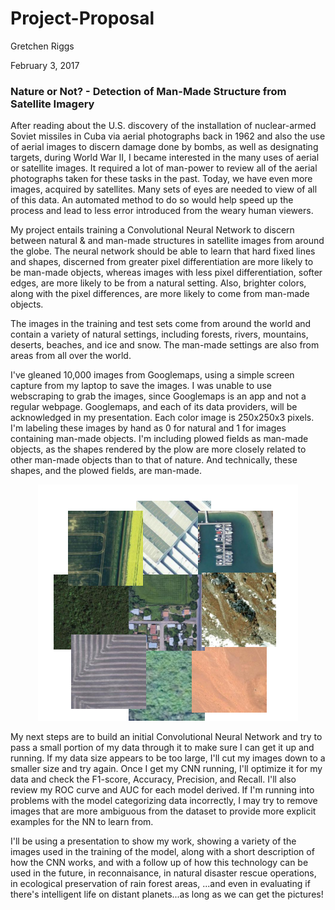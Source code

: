 # Project-Proposal
Gretchen Riggs

February 3, 2017

### Nature or Not? - Detection of Man-Made Structure from Satellite Imagery

After reading about the U.S. discovery of the installation of nuclear-armed Soviet missiles in Cuba via aerial photographs back in 1962 and also the use of aerial images to discern damage done by bombs, as well as designating targets, during World War II, I became interested in the many uses of aerial or satellite images.  It required a lot of man-power to review all of the aerial photographs taken for these tasks in the past.  Today, we have even more images, acquired by satellites.  Many sets of eyes are needed to view of all of this data.  An automated method to do so would help speed up the process and lead to less error introduced from the weary human viewers.

My project entails training a Convolutional Neural Network to discern between natural & and man-made structures in satellite images from around the globe.  The neural network should be able to learn that hard fixed lines and shapes, discerned from greater pixel differentiation are more likely to be man-made objects, whereas images with less pixel differentiation, softer edges, are more likely to be from a natural setting.  Also, brighter colors, along with the pixel differences, are more likely to come from man-made objects.

The images in the training and test sets come from around the world and contain a variety of natural settings, including forests, rivers, mountains, deserts, beaches, and ice and snow.  The man-made settings are also from areas from all over the world.

I've gleaned 10,000 images from Googlemaps, using a simple screen capture from my laptop to save the images.  I was unable to use webscraping to grab the images, since Googlemaps is an app and not a regular webpage.  Googlemaps, and each of its data providers, will be acknowledged in my presentation.  Each color image is 250x250x3 pixels.  I'm labeling these images by hand as 0 for natural and 1 for images containing man-made objects.  I'm including plowed fields as man-made objects, as the shapes rendered by the plow are more closely related to other man-made objects than to that of nature.  And technically, these shapes, and the plowed fields, are man-made.

<p align="center">
  <img src="images/Screenshot from 2017-02-03 14-57-30.png"/>
</p>

My next steps are to build an initial Convolutional Neural Network and try to pass a small portion of my data through it to make sure I can get it up and running.  If my data size appears to be too large, I'll cut my images down to a smaller size and try again.  Once I get my CNN running, I'll optimize it for my data and check the F1-score, Accuracy, Precision, and Recall.  I'll also review my ROC curve and AUC for each model derived.  If I'm running into problems with the model categorizing data incorrectly, I may try to remove images that are more ambiguous from the dataset to provide more explicit examples for the NN to learn from.

I'll be using a presentation to show my work, showing a variety of the images used in the training of the model, along with a short description of how the CNN works, and with a follow up of how this technology can be used in the future, in reconnaisance, in natural disaster rescue operations, in ecological preservation of rain forest areas, ...and even in evaluating if there's intelligent life on distant planets...as long as we can get the pictures!

